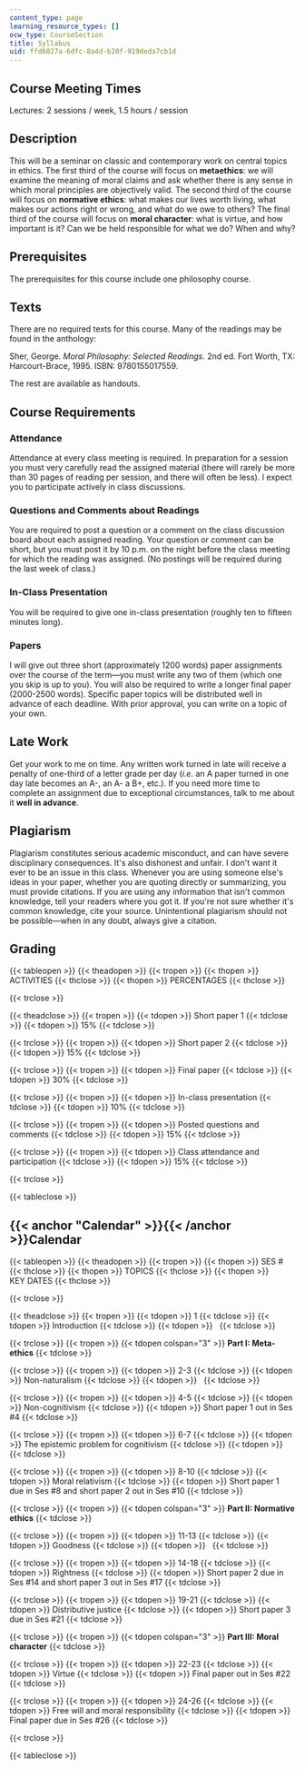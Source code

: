 ```yaml
---
content_type: page
learning_resource_types: []
ocw_type: CourseSection
title: Syllabus
uid: ffd6027a-6dfc-8a4d-b20f-919deda7cb1d
---
```


Course Meeting Times
--------------------

Lectures: 2 sessions / week, 1.5 hours / session

Description
-----------

This will be a seminar on classic and contemporary work on central topics in ethics. The first third of the course will focus on **metaethics**: we will examine the meaning of moral claims and ask whether there is any sense in which moral principles are objectively valid. The second third of the course will focus on **normative ethics**: what makes our lives worth living, what makes our actions right or wrong, and what do we owe to others? The final third of the course will focus on **moral character**: what is virtue, and how important is it? Can we be held responsible for what we do? When and why?

Prerequisites
-------------

The prerequisites for this course include one philosophy course.

Texts
-----

There are no required texts for this course. Many of the readings may be found in the anthology:

Sher, George. _Moral Philosophy: Selected Readings_. 2nd ed. Fort Worth, TX: Harcourt-Brace, 1995. ISBN: 9780155017559.

The rest are available as handouts.

Course Requirements
-------------------

### Attendance

Attendance at every class meeting is required. In preparation for a session you must very carefully read the assigned material (there will rarely be more than 30 pages of reading per session, and there will often be less). I expect you to participate actively in class discussions.

### Questions and Comments about Readings

You are required to post a question or a comment on the class discussion board about each assigned reading. Your question or comment can be short, but you must post it by 10 p.m. on the night before the class meeting for which the reading was assigned. (No postings will be required during the last week of class.)

### In-Class Presentation

You will be required to give one in-class presentation (roughly ten to fifteen minutes long).

### Papers

I will give out three short (approximately 1200 words) paper assignments over the course of the term—you must write any two of them (which one you skip is up to you). You will also be required to write a longer final paper (2000-2500 words). Specific paper topics will be distributed well in advance of each deadline. With prior approval, you can write on a topic of your own.

Late Work
---------

Get your work to me on time. Any written work turned in late will receive a penalty of one-third of a letter grade per day (_i.e._ an A paper turned in one day late becomes an A-, an A- a B+, etc.). If you need more time to complete an assignment due to exceptional circumstances, talk to me about it **well in advance**.

Plagiarism
----------

Plagiarism constitutes serious academic misconduct, and can have severe disciplinary consequences. It's also dishonest and unfair. I don't want it ever to be an issue in this class. Whenever you are using someone else's ideas in your paper, whether you are quoting directly or summarizing, you must provide citations. If you are using any information that isn't common knowledge, tell your readers where you got it. If you're not sure whether it's common knowledge, cite your source. Unintentional plagiarism should not be possible—when in any doubt, always give a citation.

Grading
-------

{{< tableopen >}}
{{< theadopen >}}
{{< tropen >}}
{{< thopen >}}
ACTIVITIES
{{< thclose >}}
{{< thopen >}}
PERCENTAGES
{{< thclose >}}

{{< trclose >}}

{{< theadclose >}}
{{< tropen >}}
{{< tdopen >}}
Short paper 1
{{< tdclose >}}
{{< tdopen >}}
15%
{{< tdclose >}}

{{< trclose >}}
{{< tropen >}}
{{< tdopen >}}
Short paper 2
{{< tdclose >}}
{{< tdopen >}}
15%
{{< tdclose >}}

{{< trclose >}}
{{< tropen >}}
{{< tdopen >}}
Final paper
{{< tdclose >}}
{{< tdopen >}}
30%
{{< tdclose >}}

{{< trclose >}}
{{< tropen >}}
{{< tdopen >}}
In-class presentation
{{< tdclose >}}
{{< tdopen >}}
10%
{{< tdclose >}}

{{< trclose >}}
{{< tropen >}}
{{< tdopen >}}
Posted questions and comments
{{< tdclose >}}
{{< tdopen >}}
15%
{{< tdclose >}}

{{< trclose >}}
{{< tropen >}}
{{< tdopen >}}
Class attendance and participation
{{< tdclose >}}
{{< tdopen >}}
15%
{{< tdclose >}}

{{< trclose >}}

{{< tableclose >}}

{{< anchor "Calendar" >}}{{< /anchor >}}Calendar
------------------------------------------------

{{< tableopen >}}
{{< theadopen >}}
{{< tropen >}}
{{< thopen >}}
SES #
{{< thclose >}}
{{< thopen >}}
TOPICS
{{< thclose >}}
{{< thopen >}}
KEY DATES
{{< thclose >}}

{{< trclose >}}

{{< theadclose >}}
{{< tropen >}}
{{< tdopen >}}
1
{{< tdclose >}}
{{< tdopen >}}
Introduction
{{< tdclose >}}
{{< tdopen >}}
 
{{< tdclose >}}

{{< trclose >}}
{{< tropen >}}
{{< tdopen colspan="3" >}}
**Part I: Meta-ethics**
{{< tdclose >}}

{{< trclose >}}
{{< tropen >}}
{{< tdopen >}}
2-3
{{< tdclose >}}
{{< tdopen >}}
Non-naturalism
{{< tdclose >}}
{{< tdopen >}}
 
{{< tdclose >}}

{{< trclose >}}
{{< tropen >}}
{{< tdopen >}}
4-5
{{< tdclose >}}
{{< tdopen >}}
Non-cognitivism
{{< tdclose >}}
{{< tdopen >}}
Short paper 1 out in Ses #4
{{< tdclose >}}

{{< trclose >}}
{{< tropen >}}
{{< tdopen >}}
6-7
{{< tdclose >}}
{{< tdopen >}}
The epistemic problem for cognitivism
{{< tdclose >}}
{{< tdopen >}}
 
{{< tdclose >}}

{{< trclose >}}
{{< tropen >}}
{{< tdopen >}}
8-10
{{< tdclose >}}
{{< tdopen >}}
Moral relativism
{{< tdclose >}}
{{< tdopen >}}
Short paper 1 due in Ses #8 and short paper 2 out in Ses #10
{{< tdclose >}}

{{< trclose >}}
{{< tropen >}}
{{< tdopen colspan="3" >}}
**Part II: Normative ethics**
{{< tdclose >}}

{{< trclose >}}
{{< tropen >}}
{{< tdopen >}}
11-13
{{< tdclose >}}
{{< tdopen >}}
Goodness
{{< tdclose >}}
{{< tdopen >}}
 
{{< tdclose >}}

{{< trclose >}}
{{< tropen >}}
{{< tdopen >}}
14-18
{{< tdclose >}}
{{< tdopen >}}
Rightness
{{< tdclose >}}
{{< tdopen >}}
Short paper 2 due in Ses #14 and short paper 3 out in Ses #17
{{< tdclose >}}

{{< trclose >}}
{{< tropen >}}
{{< tdopen >}}
19-21
{{< tdclose >}}
{{< tdopen >}}
Distributive justice
{{< tdclose >}}
{{< tdopen >}}
Short paper 3 due in Ses #21
{{< tdclose >}}

{{< trclose >}}
{{< tropen >}}
{{< tdopen colspan="3" >}}
**Part III: Moral character**
{{< tdclose >}}

{{< trclose >}}
{{< tropen >}}
{{< tdopen >}}
22-23
{{< tdclose >}}
{{< tdopen >}}
Virtue
{{< tdclose >}}
{{< tdopen >}}
Final paper out in Ses #22
{{< tdclose >}}

{{< trclose >}}
{{< tropen >}}
{{< tdopen >}}
24-26
{{< tdclose >}}
{{< tdopen >}}
Free will and moral responsibility
{{< tdclose >}}
{{< tdopen >}}
Final paper due in Ses #26
{{< tdclose >}}

{{< trclose >}}

{{< tableclose >}}